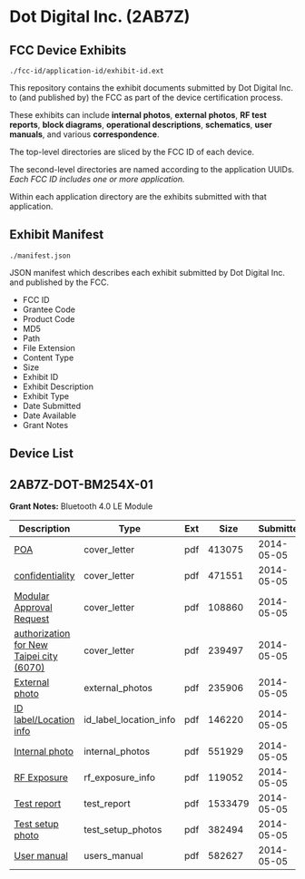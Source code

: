 # Dot Digital Inc. (2AB7Z)
## FCC Device Exhibits

```
./fcc-id/application-id/exhibit-id.ext
```

This repository contains the exhibit documents submitted by Dot Digital Inc. to (and published by) the FCC as part of the device certification process.

These exhibits can include **internal photos**, **external photos**, **RF test reports**, **block diagrams**, **operational descriptions**, **schematics**, **user manuals**, and various **correspondence**.

The top-level directories are sliced by the FCC ID of each device.

The second-level directories are named according to the application UUIDs. *Each FCC ID includes one or more application.*

Within each application directory are the exhibits submitted with that application. 

## Exhibit Manifest

```
./manifest.json
```

JSON manifest which describes each exhibit submitted by Dot Digital Inc. and published by the FCC.

- FCC ID
- Grantee Code
- Product Code
- MD5
- Path
- File Extension
- Content Type
- Size
- Exhibit ID
- Exhibit Description
- Exhibit Type
- Date Submitted
- Date Available
- Grant Notes

## Device List
## 2AB7Z-DOT-BM254X-01
**Grant Notes:** Bluetooth 4.0 LE Module

| Description | Type | Ext | Size | Submitted | Available |
| ----------- | ---- | --- | ---- | --------- | --------- |
| [POA](2AB7Z-DOT-BM254X-01/56b0397d17188152bc20f5e3ad9e41af/2257883.pdf) | cover_letter | pdf | 413075 | 2014-05-05 | 2014-05-07 |
| [confidentiality](2AB7Z-DOT-BM254X-01/56b0397d17188152bc20f5e3ad9e41af/2257884.pdf) | cover_letter | pdf | 471551 | 2014-05-05 | 2014-05-07 |
| [Modular Approval Request](2AB7Z-DOT-BM254X-01/56b0397d17188152bc20f5e3ad9e41af/2257885.pdf) | cover_letter | pdf | 108860 | 2014-05-05 | 2014-05-07 |
| [authorization for New Taipei city (6070)](2AB7Z-DOT-BM254X-01/56b0397d17188152bc20f5e3ad9e41af/2029204.pdf) | cover_letter | pdf | 239497 | 2014-05-05 | 2014-05-07 |
| [External photo](2AB7Z-DOT-BM254X-01/56b0397d17188152bc20f5e3ad9e41af/2257877.pdf) | external_photos | pdf | 235906 | 2014-05-05 | 2014-05-07 |
| [ID label/Location info](2AB7Z-DOT-BM254X-01/56b0397d17188152bc20f5e3ad9e41af/2257876.pdf) | id_label_location_info | pdf | 146220 | 2014-05-05 | 2014-05-07 |
| [Internal photo](2AB7Z-DOT-BM254X-01/56b0397d17188152bc20f5e3ad9e41af/2257878.pdf) | internal_photos | pdf | 551929 | 2014-05-05 | 2014-05-07 |
| [RF Exposure](2AB7Z-DOT-BM254X-01/56b0397d17188152bc20f5e3ad9e41af/2257882.pdf) | rf_exposure_info | pdf | 119052 | 2014-05-05 | 2014-05-07 |
| [Test report](2AB7Z-DOT-BM254X-01/56b0397d17188152bc20f5e3ad9e41af/2257881.pdf) | test_report | pdf | 1533479 | 2014-05-05 | 2014-05-07 |
| [Test setup photo](2AB7Z-DOT-BM254X-01/56b0397d17188152bc20f5e3ad9e41af/2257880.pdf) | test_setup_photos | pdf | 382494 | 2014-05-05 | 2014-05-07 |
| [User manual](2AB7Z-DOT-BM254X-01/56b0397d17188152bc20f5e3ad9e41af/2257879.pdf) | users_manual | pdf | 582627 | 2014-05-05 | 2014-05-07 |
